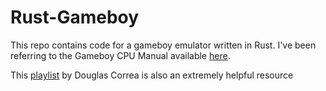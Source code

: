 # Rust-Gameboy
This repo contains code for a gameboy emulator written in Rust.
I've been referring to the Gameboy CPU Manual available [here](http://marc.rawer.de/Gameboy/Docs/GBCPUman.pdf).

This [playlist](https://youtube.com/playlist?list=PLye7LM1YVhDHR4TGMklN3tMt_J2jIrn1w&si=1q8Kqmf_jNEAqiDX) by Douglas Correa is also an extremely helpful resource
